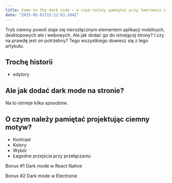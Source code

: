 ```yaml
---
title: Come to the dark side – o czym należy pamiętać przy tworzeniu ciemnego motywu
date: "2015-05-01T22:12:03.284Z"
---
```


Tryb ciemny powoli staje się nierozłącznym elementem aplikacji mobilnych, desktopowych ale i webowych. Ale jak dodać go do istnejącej strony? I czy na prawdę jest on potrzebny? Tego wszystkiego dowiesz się z tego artykułu.

## Trochę historii
- edytory


## Ale jak dodać dark mode na stronie?
Na to istnieje kilka sposobów.

## O czym należy pamiętać projektując ciemny motyw?
- Kontrast
- Kolory
- Wybór
- Łagodne przejścia przy przełączaniu

Bonus #1
Dark mode w React Native

Bonus #2
Dark mode w Electronie
